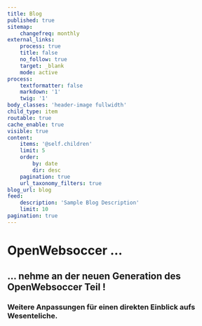```yaml
---
title: Blog
published: true
sitemap:
    changefreq: monthly
external_links:
    process: true
    title: false
    no_follow: true
    target: _blank
    mode: active
process:
    textformatter: false
    markdown: '1'
    twig: '1'
body_classes: 'header-image fullwidth'
child_type: item
routable: true
cache_enable: true
visible: true
content:
    items: '@self.children'
    limit: 5
    order:
        by: date
        dir: desc
    pagination: true
    url_taxonomy_filters: true
blog_url: blog
feed:
    description: 'Sample Blog Description'
    limit: 10
pagination: true
---
```


# OpenWebsoccer ...
## ... nehme an der neuen Generation des OpenWebsoccer Teil !
### Weitere Anpassungen für einen direkten Einblick aufs Wesenteliche.
